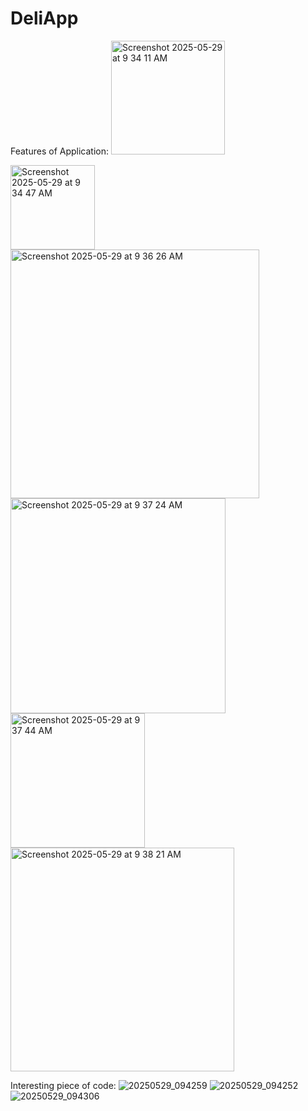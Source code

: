 # DeliApp
Features of Application: 
<img width="182" alt="Screenshot 2025-05-29 at 9 34 11 AM" src="https://github.com/user-attachments/assets/901d31c7-ee27-43a8-822e-a9daa5020ece" />

<img width="135" alt="Screenshot 2025-05-29 at 9 34 47 AM" src="https://github.com/user-attachments/assets/3cef8735-cc6b-4b85-863a-984d0eed4bdd" />

<img width="398" alt="Screenshot 2025-05-29 at 9 36 26 AM" src="https://github.com/user-attachments/assets/357cfeb7-99df-46cf-a0e9-7970a0e1ec72" />

<img width="344" alt="Screenshot 2025-05-29 at 9 37 24 AM" src="https://github.com/user-attachments/assets/23aada19-10b6-4598-b6d2-c7be7df3da99" />

<img width="215" alt="Screenshot 2025-05-29 at 9 37 44 AM" src="https://github.com/user-attachments/assets/81958aa9-94e1-4470-86ba-1c93a88bab87" />


<img width="358" alt="Screenshot 2025-05-29 at 9 38 21 AM" src="https://github.com/user-attachments/assets/f690ca37-2ee4-4054-8074-0fda8535630e" />

Interesting piece of code: 
![20250529_094259](https://github.com/user-attachments/assets/29295d34-8bd3-485e-9afb-3030309d83c1)
![20250529_094252](https://github.com/user-attachments/assets/68feb9a0-6df3-402c-aadf-5cfb1f77da5e)
![20250529_094306](https://github.com/user-attachments/assets/79ab5706-4bb5-4cd7-aca0-619451d0de12)
